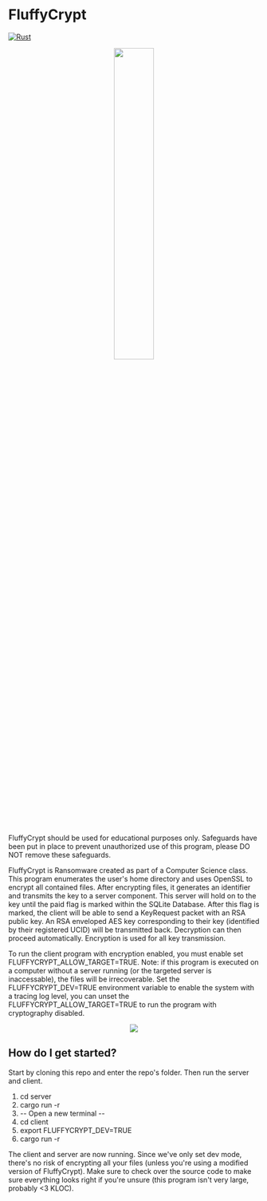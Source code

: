 # FluffyCrypt
[![Rust](https://github.com/Starflight-code/FluffyCrypt/actions/workflows/rust.yml/badge.svg)](https://github.com/Starflight-code/FluffyCrypt/actions/workflows/rust.yml)
<p align="center">
  <img src="https://github.com/user-attachments/assets/d0f5ea9e-9940-4ba6-a716-1a12a9a79111" width=40% height=40%>
</p>

FluffyCrypt should be used for educational purposes only. Safeguards have been put in place to prevent unauthorized use of this program, please DO NOT remove these safeguards.

FluffyCrypt is Ransomware created as part of a Computer Science class. This program enumerates the user's home directory and uses OpenSSL to encrypt all contained files. After encrypting files, it generates an identifier and transmits the key to a server component. This server will hold on to the key until the paid flag is marked within the SQLite Database. After this flag is marked, the client will be able to send a KeyRequest packet with an RSA public key. An RSA enveloped AES key corresponding to their key (identified by their registered UCID) will be transmitted back. Decryption can then proceed automatically. Encryption is used for all key transmission.

To run the client program with encryption enabled, you must enable set FLUFFYCRYPT_ALLOW_TARGET=TRUE. Note: if this program is executed on a computer without a server running (or the targeted server is inaccessable), the files will be irrecoverable. Set the FLUFFYCRYPT_DEV=TRUE environment variable to enable the system with a tracing log level, you can unset the FLUFFYCRYPT_ALLOW_TARGET=TRUE to run the program with cryptography disabled.

<p align="center">
  <img src="https://github.com/user-attachments/assets/4de96513-bbaf-410c-80cd-38d1d921a272">
</p>

## How do I get started?

Start by cloning this repo and enter the repo's folder. Then run the server and client.
1. cd server
2. cargo run -r
3. -- Open a new terminal --
4. cd client
5. export FLUFFYCRYPT_DEV=TRUE
6. cargo run -r

The client and server are now running. Since we've only set dev mode, there's no risk of encrypting all your files (unless you're using a modified version of FluffyCrypt). Make sure to check over the source code to make sure everything looks right if you're unsure (this program isn't very large, probably <3 KLOC).
